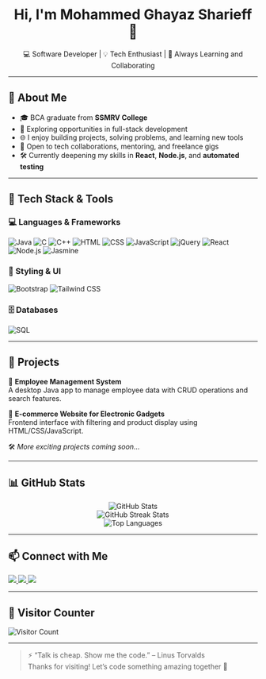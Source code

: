 <h1 align="center">Hi, I'm Mohammed Ghayaz Sharieff 👋</h1>


<p align="center">
  💻 Software Developer | 💡 Tech Enthusiast | 🤝 Always Learning and Collaborating
</p>

---

## 🧠 About Me

- 🎓 BCA graduate from **SSMRV College**
- 💼 Exploring opportunities in full-stack development
- 🌐 I enjoy building projects, solving problems, and learning new tools
- 🤝 Open to tech collaborations, mentoring, and freelance gigs
- 🛠️ Currently deepening my skills in **React**, **Node.js**, and **automated testing**

---

## 🔧 Tech Stack & Tools

### 💻 Languages & Frameworks

![Java](https://img.shields.io/badge/Java-%23ED8B00.svg?style=for-the-badge&logo=openjdk&logoColor=white)
![C](https://img.shields.io/badge/C-%2300599C.svg?style=for-the-badge&logo=c&logoColor=white)
![C++](https://img.shields.io/badge/C++-%2300599C.svg?style=for-the-badge&logo=c%2B%2B&logoColor=white)
![HTML](https://img.shields.io/badge/HTML5-%23E34F26.svg?style=for-the-badge&logo=html5&logoColor=white)
![CSS](https://img.shields.io/badge/CSS3-%231572B6.svg?style=for-the-badge&logo=css3&logoColor=white)
![JavaScript](https://img.shields.io/badge/JavaScript-%23F7DF1E.svg?style=for-the-badge&logo=javascript&logoColor=black)
![jQuery](https://img.shields.io/badge/jQuery-%230769AD.svg?style=for-the-badge&logo=jquery&logoColor=white)
![React](https://img.shields.io/badge/React-%2361DAFB.svg?style=for-the-badge&logo=react&logoColor=black)
![Node.js](https://img.shields.io/badge/Node.js-%23339933.svg?style=for-the-badge&logo=node.js&logoColor=white)
![Jasmine](https://img.shields.io/badge/Jasmine-8A4182?style=for-the-badge&logo=jasmine&logoColor=white)

### 🎨 Styling & UI

![Bootstrap](https://img.shields.io/badge/Bootstrap-%237952B3.svg?style=for-the-badge&logo=bootstrap&logoColor=white)
![Tailwind CSS](https://img.shields.io/badge/TailwindCSS-%2306B6D4.svg?style=for-the-badge&logo=tailwind-css&logoColor=white)

### 🗄️ Databases

![SQL](https://img.shields.io/badge/SQL-%2300C7B7.svg?style=for-the-badge&logo=mysql&logoColor=white)

---

## 📂 Projects

📌 **Employee Management System**  
A desktop Java app to manage employee data with CRUD operations and search features.

📌 **E-commerce Website for Electronic Gadgets**  
Frontend interface with filtering and product display using HTML/CSS/JavaScript.

🛠️ *More exciting projects coming soon...*

---

## 📊 GitHub Stats

<p align="center">
  <picture>
    <source 
      srcset="https://github-readme-stats.vercel.app/api?username=MohammedGhayaz&show_icons=true&theme=dark" 
      media="(prefers-color-scheme: dark)" />
    <source 
      srcset="https://github-readme-stats.vercel.app/api?username=MohammedGhayaz&show_icons=true&theme=default" 
      media="(prefers-color-scheme: light), (prefers-color-scheme: no-preference)" />
    <img src="https://github-readme-stats.vercel.app/api?username=MohammedGhayaz&show_icons=true" alt="GitHub Stats" />
  </picture>

  <br />

  <img src="https://github-readme-streak-stats.herokuapp.com/?user=MohammedGhayaz&theme=tokyonight" alt="GitHub Streak Stats" />

  <br />

  <img src="https://github-readme-stats.vercel.app/api/top-langs/?username=MohammedGhayaz&layout=compact&theme=tokyonight" alt="Top Languages" />
</p>

---

## 📫 Connect with Me

<a href="https://www.linkedin.com/in/contact-sharieff" target="_blank">
  <img src="https://img.shields.io/badge/LinkedIn-%230077B5.svg?style=for-the-badge&logo=linkedin&logoColor=white" />
</a>
<a href="mailto:mohammedghayazsharieff@outlook.in">
  <img src="https://img.shields.io/badge/Outlook-0078D4?style=for-the-badge&logo=microsoft-outlook&logoColor=white" />
</a>
<a href="https://portfolio-website-liard-two.vercel.app/" target="_blank">
  <img src="https://img.shields.io/badge/Portfolio-%2300C7B7.svg?style=for-the-badge&logo=vercel&logoColor=white" />
</a>

---

## 👀 Visitor Counter

![Visitor Count](https://komarev.com/ghpvc/?username=MohammedGhayaz&label=Profile+Views&color=0e75b6&style=flat)

---

> ⚡ “Talk is cheap. Show me the code.” – Linus Torvalds  
> Thanks for visiting! Let’s code something amazing together 🚀
